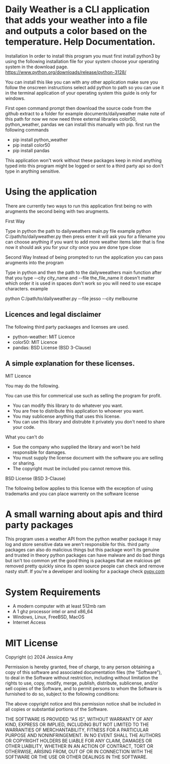 # Daily Weather is a CLI application that adds your weather into a file and outputs a color based on the temperature. Help Documentation.

Installation
In order to install this program you must first install python3 by using the following installation file for your system choose your operating system in the download page.
https://www.python.org/downloads/release/python-3128/

You can install this like you can with any other application make sure you follow the onscreen instructions select add python to path so you can use it in the terminal application of your operating system this guide is only for windows.

First open command prompt then download the source code from the github extract to a folder for example documents/dailyweather make note of this path for now we now need three external libraries color50, python_weather, pandas we can install this manually with pip. first run the following commands 

- pip install python_weather
- pip install color50
- pip install pandas

This application won't work without these packages keep in mind anything typed into this program might be logged or sent to a third party api so don't type in anything sensitive.

# Using the application

There are currently two ways to run this application first being no with arugments the second being with two arugments.

First Way

Type in python the path to dailyweathers main.py file example python  C:/path/to/dailyweather.py  then press enter it will ask you for a filename you can choose anything if you want to add more weather items later that is fine now it should ask you for your city once you are done type close

Second Way
Instead of being prompted to run the application you can pass arugments into the program

Type in python and then the path to the dailyweeathers main function after that you type --city city_name and --file the_file_name it doesn't matter which order it is used in spaces don't work so you will need to use escape characters. example

python C:/path/to/dailyweather.py --file jesso --city melbourne



## Licences and legal disclaimer

The following third party packaages and licenses are used.

- python-weather:  MIT Licence
- color50: MIT Licence
- pandas: BSD License (BSD 3-Clause)

## A simple explanation for these licenses.

MIT Licence

You may do the following.

You can use this for commerical use such as selling the program for profit.

- You can modify this library to do whatever you want.
- You are free to distribute this application to whoever you want.
- You may sublicense anything that uses this license.
- You can use this library and distrubte it privately you don't need to share your code.

What you can't do

- Sue the company who supplied the library and won't be held responsible for damages.
- You must supply the license document with the software you are selling or sharing.
- The copyright must be included you cannot remove this.

BSD License (BSD 3-Clause)

The following bellow applies to this license with the exception of using trademarks and you can place warrenty on the software license

# A small warning about apis and third party packages

This program uses a weather API from the python weather package it may log and store sensitive data we aren't responsible for this. third party packages can also do malicious things but this package won't its genuine and trusted in theory python packages can have malware and do bad things but isn't too common yet the good thing is packages that are malcious get removed pretty quickly since its open source people can check and remove nasty stuff. If you're a developer and looking for a package check [pypy.com](https://pypi.org/)

# System Requirements
- A modern computer with at least 512mb ram
- A 1 ghz processor intel or amd x86_64
- Windows, Linux, FreeBSD, MacOS
- Internet Access

# MIT License

Copyright (c) 2024 Jessica Amy

Permission is hereby granted, free of charge, to any person obtaining a copy
of this software and associated documentation files (the "Software"), to deal
in the Software without restriction, including without limitation the rights
to use, copy, modify, merge, publish, distribute, sublicense, and/or sell
copies of the Software, and to permit persons to whom the Software is
furnished to do so, subject to the following conditions:

The above copyright notice and this permission notice shall be included in all
copies or substantial portions of the Software.

THE SOFTWARE IS PROVIDED "AS IS", WITHOUT WARRANTY OF ANY KIND, EXPRESS OR
IMPLIED, INCLUDING BUT NOT LIMITED TO THE WARRANTIES OF MERCHANTABILITY,
FITNESS FOR A PARTICULAR PURPOSE AND NONINFRINGEMENT. IN NO EVENT SHALL THE
AUTHORS OR COPYRIGHT HOLDERS BE LIABLE FOR ANY CLAIM, DAMAGES OR OTHER
LIABILITY, WHETHER IN AN ACTION OF CONTRACT, TORT OR OTHERWISE, ARISING FROM,
OUT OF OR IN CONNECTION WITH THE SOFTWARE OR THE USE OR OTHER DEALINGS IN THE
SOFTWARE.


